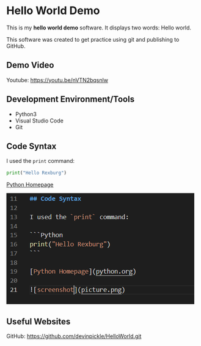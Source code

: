 # Hello World Demo

This is my **hello world demo** software. It displays two words: Hello world.

This software was created to get practice using git and publishing to GitHub.

## Demo Video
Youtube: https://youtu.be/nVTN2bqsnlw

## Development Environment/Tools

* Python3
* Visual Studio Code
* Git

## Code Syntax

I used the `print` command:

```Python
print("Hello Rexburg")
```

[Python Homepage](python.org)

![screenshot](screenshot.PNG)

## Useful Websites
GitHub: https://github.com/devinpickle/HelloWorld.git